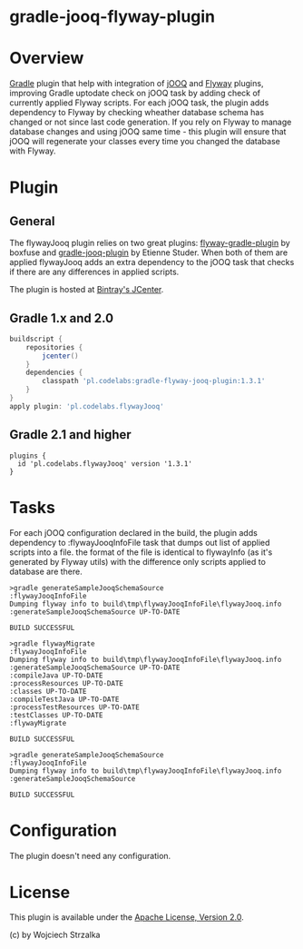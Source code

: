 gradle-jooq-flyway-plugin
==================

# Overview
[Gradle](http://www.gradle.org) plugin that help with integration of [jOOQ](http://www.jooq.org) and [Flyway](http://www.flywaydb.org)
plugins, improving Gradle uptodate check on jOOQ task by adding check of currently applied Flyway scripts.
For each jOOQ task, the plugin adds dependency to Flyway by checking wheather database schema has changed or not since last code generation. 
If you rely on Flyway to manage database changes and using jOOQ same time - this plugin will ensure that jOOQ will regenerate your classes every time 
you changed the database with Flyway.  

# Plugin

## General
The flywayJooq plugin relies on two great plugins: [flyway-gradle-plugin](https://github.com/flyway/flyway) by boxfuse 
and [gradle-jooq-plugin](https://github.com/etiennestuder/gradle-jooq-plugin) by Etienne Studer. 
When both of them are applied flywayJooq adds an extra dependency to the jOOQ task that checks if there are any differences in applied scripts.

The plugin is hosted at [Bintray's JCenter](https://bintray.com/wstrzalka/gradle-plugins/gradle-flyway-jooq-plugin).

## Gradle 1.x and 2.0
```groovy
buildscript {
    repositories {
        jcenter()
    }
    dependencies {
        classpath 'pl.codelabs:gradle-flyway-jooq-plugin:1.3.1'
    }
}
apply plugin: 'pl.codelabs.flywayJooq'
```

## Gradle 2.1 and higher
```
plugins {
  id 'pl.codelabs.flywayJooq' version '1.3.1'
}
```

# Tasks
For each jOOQ configuration declared in the build, the plugin adds dependency to :flywayJooqInfoFile task that dumps out list of applied scripts into a file.
the format of the file is identical to flywayInfo (as it's generated by Flyway utils) with the difference only scripts applied to database are there.

```console
>gradle generateSampleJooqSchemaSource
:flywayJooqInfoFile                                                                  
Dumping flyway info to build\tmp\flywayJooqInfoFile\flywayJooq.info                                                              
:generateSampleJooqSchemaSource UP-TO-DATE      
               
BUILD SUCCESSFUL

>gradle flywayMigrate 
:flywayJooqInfoFile    
Dumping flyway info to build\tmp\flywayJooqInfoFile\flywayJooq.info                                                              
:generateSampleJooqSchemaSource UP-TO-DATE      
:compileJava UP-TO-DATE                                          
:processResources UP-TO-DATE      
:classes UP-TO-DATE      
:compileTestJava UP-TO-DATE                                              
:processTestResources UP-TO-DATE      
:testClasses UP-TO-DATE      
:flywayMigrate                                                                    

BUILD SUCCESSFUL

>gradle generateSampleJooqSchemaSource
:flywayJooqInfoFile                                                                  
Dumping flyway info to build\tmp\flywayJooqInfoFile\flywayJooq.info                                                              
:generateSampleJooqSchemaSource
               
BUILD SUCCESSFUL
```

# Configuration

The plugin doesn't need any configuration.

# License

This plugin is available under the [Apache License, Version 2.0](http://www.apache.org/licenses/LICENSE-2.0.html).

(c) by Wojciech Strzalka